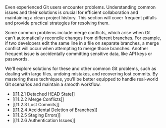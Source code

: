 Even experienced Git users encounter problems. Understanding common issues and their solutions is crucial for efficient collaboration and maintaining a clean project history. This section will cover frequent pitfalls and provide practical strategies for resolving them.

Some common problems include merge conflicts, which arise when Git can't automatically reconcile changes from different branches. For example, if two developers edit the same line in a file on separate branches, a merge conflict will occur when attempting to merge those branches. Another frequent issue is accidentally committing sensitive data, like API keys or passwords.

We'll explore solutions for these and other common Git problems, such as dealing with large files, undoing mistakes, and recovering lost commits. By mastering these techniques, you'll be better equipped to handle real-world Git scenarios and maintain a smooth workflow.

- [[11.2.1 Detached HEAD State]]
- [[11.2.2 Merge Conflicts]]
- [[11.2.3 Lost Commits]]
- [[11.2.4 Accidental Deletion of Branches]]
- [[11.2.5 Staging Errors]]
- [[11.2.6 Authentication Issues]]
